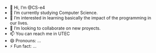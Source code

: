 - 👋 Hi, I’m @CS-e4
- 👀 I’m currently studying Computer Science.
- 🌱 I’m interested in learning basically the impact of the programming in our lives.
- 💞️ I’m looking to collaborate on new proyects.
- 📫 You can reach me in UTEC
- 😄 Pronouns: ...
- ⚡ Fun fact: ...

<!---
CS-e4/CS-e4 is a ✨ special ✨ repository because its `README.md` (this file) appears on your GitHub profile.
You can click the Preview link to take a look at your changes.
--->
